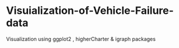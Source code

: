# Visuialization-of-Vehicle-Failure-data
Visualization using ggplot2 , higherCharter &amp; igraph packages
